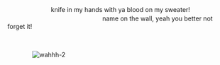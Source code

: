 　　　　　　　knife in my hands with ya blood on my sweater!
       　　　　
　　　　　　　　　　　name on the wall, yeah you better not forget it!

                       　　　　　　　　
　　　　![wahhh-2](https://github.com/user-attachments/assets/ca2e0098-5480-4599-b8b4-e975e4bdd512)

